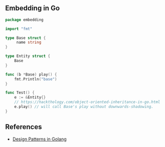 ## Embedding in Go
```go
package embedding

import "fmt"

type Base struct {
	 name string
}

type Entity struct {
	Base
}

func (b *Base) play() {
	fmt.Println("base")
}

func Test() {
	e := &Entity{}
	// https://hackthology.com/object-oriented-inheritance-in-go.html
	e.play() // will call Base's play without downwards-shadowing.
}
```

## References
- [Design Patterns in Golang](https://golangbyexample.com/all-design-patterns-golang/)